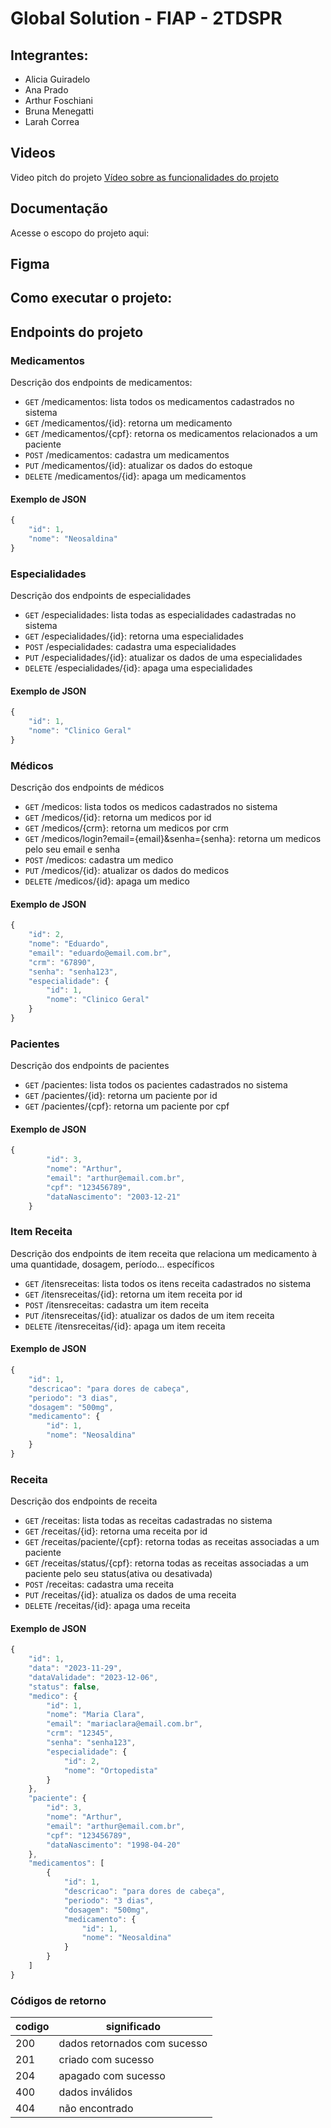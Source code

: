 # Global Solution - FIAP - 2TDSPR

## Integrantes:
* Alicia Guiradelo
* Ana Prado
* Arthur Foschiani
* Bruna Menegatti
* Larah Correa

## Videos
Video pitch do projeto
[Vídeo sobre as funcionalidades do projeto](https://www.youtube.com/watch?v=LS9QPh3lNYs)

## Documentação
Acesse o escopo do projeto aqui:

## Figma


## Como executar o projeto: 


## Endpoints do projeto
### Medicamentos

Descrição dos endpoints de medicamentos:

- `GET` /medicamentos: lista todos os medicamentos cadastrados no sistema
- `GET` /medicamentos/{id}: retorna um medicamento
- `GET` /medicamentos/{cpf}: retorna os medicamentos relacionados a um paciente
- `POST` /medicamentos: cadastra um medicamentos
- `PUT` /medicamentos/{id}: atualizar os dados do estoque 
- `DELETE` /medicamentos/{id}: apaga um medicamentos

#### Exemplo de JSON
```js
{
    "id": 1,
    "nome": "Neosaldina"
}
```

### Especialidades

Descrição dos endpoints de especialidades

- `GET` /especialidades: lista todas as especialidades cadastradas no sistema
- `GET` /especialidades/{id}: retorna uma especialidades
- `POST` /especialidades: cadastra uma especialidades
- `PUT` /especialidades/{id}: atualizar os dados de uma especialidades 
- `DELETE` /especialidades/{id}: apaga uma especialidades

#### Exemplo de JSON
```js
{
    "id": 1,
    "nome": "Clinico Geral"
}
```

### Médicos

Descrição dos endpoints de médicos

- `GET` /medicos: lista todos os medicos cadastrados no sistema
- `GET` /medicos/{id}: retorna um medicos por id
- `GET` /medicos/{crm}: retorna um medicos por crm
- `GET` /medicos/login?email={email}&senha={senha}: retorna um medicos pelo seu email e senha
- `POST` /medicos: cadastra um medico
- `PUT` /medicos/{id}: atualizar os dados do medicos 
- `DELETE` /medicos/{id}: apaga um medico

#### Exemplo de JSON
```js
{
	"id": 2,
	"nome": "Eduardo",
	"email": "eduardo@email.com.br",
	"crm": "67890",
	"senha": "senha123",
	"especialidade": {
		"id": 1,
		"nome": "Clinico Geral"
	}
}
```

### Pacientes

Descrição dos endpoints de pacientes

- `GET` /pacientes: lista todos os pacientes cadastrados no sistema
- `GET` /pacientes/{id}: retorna um paciente por id
- `GET` /pacientes/{cpf}: retorna um paciente por cpf

#### Exemplo de JSON
```js
{
        "id": 3,
        "nome": "Arthur",
        "email": "arthur@email.com.br",
        "cpf": "123456789",
        "dataNascimento": "2003-12-21"
    }
```

### Item Receita

Descrição dos endpoints de item receita que relaciona um medicamento à uma quantidade, dosagem, período... específicos

- `GET` /itensreceitas: lista todos os itens receita cadastrados no sistema
- `GET` /itensreceitas/{id}: retorna um item receita por id
- `POST` /itensreceitas: cadastra um item receita
- `PUT` /itensreceitas/{id}: atualizar os dados de um item receita
- `DELETE` /itensreceitas/{id}: apaga um item receita

#### Exemplo de JSON
```js
{
    "id": 1,
    "descricao": "para dores de cabeça",
    "periodo": "3 dias",
    "dosagem": "500mg",
    "medicamento": {
        "id": 1,
        "nome": "Neosaldina"
    }
}
```

### Receita

Descrição dos endpoints de receita

- `GET` /receitas: lista todas as receitas cadastradas no sistema
- `GET` /receitas/{id}: retorna uma receita por id
- `GET` /receitas/paciente/{cpf}: retorna todas as receitas associadas a um paciente
- `GET` /receitas/status/{cpf}: retorna todas as receitas associadas a um paciente pelo seu status(ativa ou desativada)
- `POST` /receitas: cadastra uma receita
- `PUT` /receitas/{id}: atualiza os dados de uma receita
- `DELETE` /receitas/{id}: apaga uma receita

#### Exemplo de JSON
```js
{
    "id": 1,
    "data": "2023-11-29",
    "dataValidade": "2023-12-06",
    "status": false,
    "medico": {
        "id": 1,
        "nome": "Maria Clara",
        "email": "mariaclara@email.com.br",
        "crm": "12345",
        "senha": "senha123",
        "especialidade": {
            "id": 2,
            "nome": "Ortopedista"
        }
    },
    "paciente": {
        "id": 3,
        "nome": "Arthur",
        "email": "arthur@email.com.br",
        "cpf": "123456789",
        "dataNascimento": "1998-04-20"
    },
    "medicamentos": [
        {
            "id": 1,
            "descricao": "para dores de cabeça",
            "periodo": "3 dias",
            "dosagem": "500mg",
            "medicamento": {
                "id": 1,
                "nome": "Neosaldina"
            }
        }
    ]
}
```

### Códigos de retorno
|codigo| significado
|-|-
|200 | dados retornados com sucesso
|201 | criado com sucesso
|204 | apagado com sucesso
|400 | dados inválidos | violação de integridade com o banco
|404 | não encontrado






